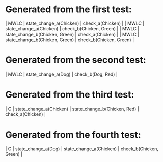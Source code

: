 # Generated from the first test:
| MWLC | state_change_a(Chicken) |  check_a(Chicken) |
| MWLC | state_change_a(Chicken) |  check_b(Chicken, Green) |
| MWLC | state_change_b(Chicken, Green) |  check_a(Chicken) |
| MWLC | state_change_b(Chicken, Green) |  check_b(Chicken, Green) |


# Generated from the second test:
| MWLC | state_change_a(Dog) |  check_b(Dog, Red) |

# Generated from the third test:
| C | state_change_a(Chicken) |  state_change_b(Chicken, Red) |  check_a(Chicken) |

# Generated from the fourth test:
| C | state_change_a(Dog) |  state_change_a(Chicken) |  check_b(Chicken, Green) |
